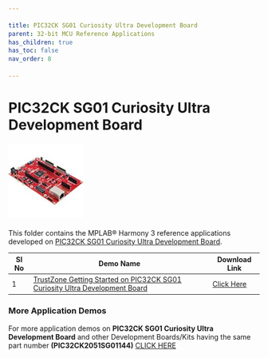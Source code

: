 ```yaml
---

title: PIC32CK SG01 Curiosity Ultra Development Board
parent: 32-bit MCU Reference Applications
has_children: true
has_toc: false
nav_order: 8

---
```


# PIC32CK SG01 Curiosity Ultra Development Board

<h4 align="left"> <img src = "image.jpg" width="150" height="150"> </h4>

This folder contains the MPLAB® Harmony 3 reference applications developed on [PIC32CK SG01 Curiosity Ultra Development Board](https://www.microchip.com/en-us/development-tool/ea14v17a).

| SI No | Demo Name | Download Link |
| --- | --- | -- |
| 1 | [TrustZone Getting Started on PIC32CK SG01 Curiosity Ultra Development Board](./pic32ck_sg01_cult_tz_getting_started/readme.md) | [Click Here](https://github.com/Microchip-MPLAB-Harmony/reference_apps/releases/latest/download/pic32ck_sg01_cult_tz_getting_started.zip) |

### More Application Demos

For more application demos on **PIC32CK SG01 Curiosity Ultra Development Board** and other Development Boards/Kits having the same part number **(PIC32CK2051SG01144)** <a href="https://mplab-discover.microchip.com/v1/itemtype/com.microchip.ide.project?s0=PIC32CK2051SG01144" target="_blank"> CLICK HERE </a>
